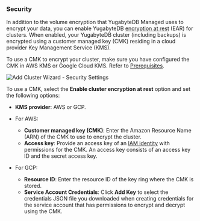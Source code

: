 <!--
+++
private = true
+++
-->

### Security

In addition to the volume encryption that YugabyteDB Managed uses to encrypt your data, you can enable YugabyteDB [encryption at rest](../../../cloud-secure-clusters/managed-ear/) (EAR) for clusters. When enabled, your YugabyteDB cluster (including backups) is encrypted using a customer managed key (CMK) residing in a cloud provider Key Management Service (KMS).

<!--You can also enable EAR for a cluster after the cluster is created.-->

To use a CMK to encrypt your cluster, make sure you have configured the CMK in AWS KMS or Google Cloud KMS. Refer to [Prerequisites](../../../cloud-secure-clusters/managed-ear/#prerequisites).

![Add Cluster Wizard - Security Settings](/images/yb-cloud/cloud-addcluster-security.png)

To use a CMK, select the **Enable cluster encryption at rest** option and set the following options:

- **KMS provider**: AWS or GCP.
- For AWS:

  - **Customer managed key (CMK)**: Enter the Amazon Resource Name (ARN) of the CMK to use to encrypt the cluster.
  - **Access key**: Provide an access key of an [IAM identity](https://docs.aws.amazon.com/IAM/latest/UserGuide/id.html) with permissions for the CMK. An access key consists of an access key ID and the secret access key.

- For GCP:
  - **Resource ID**: Enter the resource ID of the key ring where the CMK is stored.
  - **Service Account Credentials**: Click **Add Key** to select the credentials JSON file you downloaded when creating credentials for the service account that has permissions to encrypt and decrypt using the CMK.

